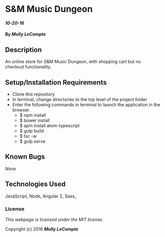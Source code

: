 # S&M Music Dungeon

#### _10-20-16_

#### By _Molly LeCompte_

## Description

An online store for S&M Music Dungeon, with shopping cart but no checkout functionality.

## Setup/Installation Requirements

* Clone this repository
* In terminal, change directories to the top level of the project folder
* Enter the following commands in terminal to launch the application in the browser.
  * $ npm install
  * $ bower install
  * $ apm install atom-typescript
  * $ gulp build
  * $ tsc -w
  * $ gulp serve

## Known Bugs

_None_

## Technologies Used

JavaScript,
Node,
Angular 2,
Sass_

### License

*This webpage is licensed under the MIT license.*

Copyright (c) 2016 **_Molly LeCompte_**
